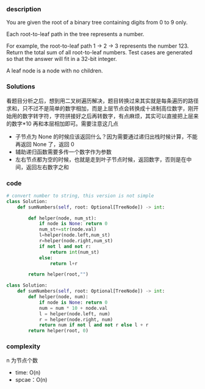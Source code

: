 ### description

You are given the root of a binary tree containing digits from 0 to 9 only.

Each root-to-leaf path in the tree represents a number.

For example, the root-to-leaf path 1 -> 2 -> 3 represents the number 123.
Return the total sum of all root-to-leaf numbers. Test cases are generated so that the answer will fit in a 32-bit integer.

A leaf node is a node with no children.

### Solutions

看题目分析之后，想到用二叉树遍历解决，题目转换过来其实就是每条遍历的路径求和，只不过不是简单的数字相加，而是上层节点会转换成十进制高位数字，刚开始用的数字转字符，字符拼接好之后再转数字，有点麻烦，其实可以直接把上层来的数字\*10 再和本层相加即可。需要注意这几点

- 子节点为 None 的时候应该返回什么？因为需要通过递归出栈时候计算，不能再返回 None 了，返回 0
- 辅助递归函数需要多传一个数字作为参数
- 左右节点都为空的时候，也就是走到叶子节点时候，返回数字，否则是在中间，返回左右数字之和

### code

```python
# convert number to string, this version is not simple
class Solution:
    def sumNumbers(self, root: Optional[TreeNode]) -> int:

        def helper(node, num_st):
            if node is None: return 0
            num_st+=str(node.val)
            l=helper(node.left,num_st)
            r=helper(node.right,num_st)
            if not l and not r:
                return int(num_st)
            else:
                return l+r

        return helper(root,"")
```

```python
class Solution:
    def sumNumbers(self, root: Optional[TreeNode]) -> int:
        def helper(node, num):
            if node is None: return 0
            num = num * 10 + node.val
            l = helper(node.left, num)
            r = helper(node.right, num)
            return num if not l and not r else l + r
        return helper(root, 0)
```

### complexity

n 为节点个数

- time: O(n)
- spcae：O(n)
